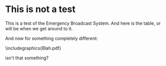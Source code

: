 This is not a test
==================

This is a test of the Emergency Broadcast System.
And here is the table,
or will be when we get around to it.

<!--
  Genre     Author             Title               Description
  --------- ------------------ ------------------- -----------------------------
  Fantasy   Raymond E. Feist   Magician            Pug and Thomas
  Gothic    Emily Brontë       Wuthering Heights   It's all about Heathcliffe 

  : This is the caption
-->

And now for something completely different:

\includegraphics{Blah.pdf}

isn't that something?
